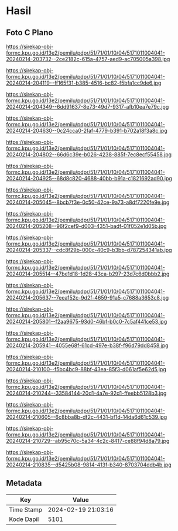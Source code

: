 # Hasil

## Foto C Plano

https://sirekap-obj-formc.kpu.go.id/13e2/pemilu/pdpr/51/71/01/10/04/5171011004041-20240214-203732--2ce2182c-615a-4757-aed9-ac705005a398.jpg

https://sirekap-obj-formc.kpu.go.id/13e2/pemilu/pdpr/51/71/01/10/04/5171011004041-20240214-204119--ff165f31-b385-4516-bc82-f5bfa1cc9de6.jpg

https://sirekap-obj-formc.kpu.go.id/13e2/pemilu/pdpr/51/71/01/10/04/5171011004041-20240214-204349--6dd91637-8e73-49d7-9317-afb10ea7e79c.jpg

https://sirekap-obj-formc.kpu.go.id/13e2/pemilu/pdpr/51/71/01/10/04/5171011004041-20240214-204630--0c24cca0-2faf-4779-b391-b702a18f3a8c.jpg

https://sirekap-obj-formc.kpu.go.id/13e2/pemilu/pdpr/51/71/01/10/04/5171011004041-20240214-204802--66d6c39e-b026-4238-885f-7ec8ecf55458.jpg

https://sirekap-obj-formc.kpu.go.id/13e2/pemilu/pdpr/51/71/01/10/04/5171011004041-20240214-204925--68d8c820-4688-40bb-b91a-c1821692ad90.jpg

https://sirekap-obj-formc.kpu.go.id/13e2/pemilu/pdpr/51/71/01/10/04/5171011004041-20240214-205045--8bcb7f3e-0c50-42ce-9a73-a8df7220fe9e.jpg

https://sirekap-obj-formc.kpu.go.id/13e2/pemilu/pdpr/51/71/01/10/04/5171011004041-20240214-205208--96f2cef9-d003-4351-badf-01f052e1d05b.jpg

https://sirekap-obj-formc.kpu.go.id/13e2/pemilu/pdpr/51/71/01/10/04/5171011004041-20240214-205337--cdc8f29b-000c-40c9-b3bb-d787254341ab.jpg

https://sirekap-obj-formc.kpu.go.id/13e2/pemilu/pdpr/51/71/01/10/04/5171011004041-20240214-205514--47be1d18-1d28-43ca-b297-23d7c6d0bbb2.jpg

https://sirekap-obj-formc.kpu.go.id/13e2/pemilu/pdpr/51/71/01/10/04/5171011004041-20240214-205637--7eea152c-9d2f-4659-91a5-c7688a3653c8.jpg

https://sirekap-obj-formc.kpu.go.id/13e2/pemilu/pdpr/51/71/01/10/04/5171011004041-20240214-205801--f2aa9675-93d0-46bf-b0c0-7c5af441ce53.jpg

https://sirekap-obj-formc.kpu.go.id/13e2/pemilu/pdpr/51/71/01/10/04/5171011004041-20240214-205941--4055e68f-61cd-497e-b38f-f96d79dd8458.jpg

https://sirekap-obj-formc.kpu.go.id/13e2/pemilu/pdpr/51/71/01/10/04/5171011004041-20240214-210100--f5bc4bc9-88bf-43ea-85f3-d061af5e62d5.jpg

https://sirekap-obj-formc.kpu.go.id/13e2/pemilu/pdpr/51/71/01/10/04/5171011004041-20240214-210244--33584144-20d1-4a7e-92d1-ffeebb5128b3.jpg

https://sirekap-obj-formc.kpu.go.id/13e2/pemilu/pdpr/51/71/01/10/04/5171011004041-20240214-210605--6c8bba8b-df2c-4431-bf1d-14da6d61c539.jpg

https://sirekap-obj-formc.kpu.go.id/13e2/pemilu/pdpr/51/71/01/10/04/5171011004041-20240214-210729--ab95c70c-5a34-4c2c-8417-ce88f94d8a79.jpg

https://sirekap-obj-formc.kpu.go.id/13e2/pemilu/pdpr/51/71/01/10/04/5171011004041-20240214-210835--d5425b08-9814-413f-b340-8703704ddb4b.jpg


## Metadata

| Key        | Value               |
| ---------- | ------------------- |
| Time Stamp | 2024-02-19 21:03:16 |
| Kode Dapil | 5101                |




